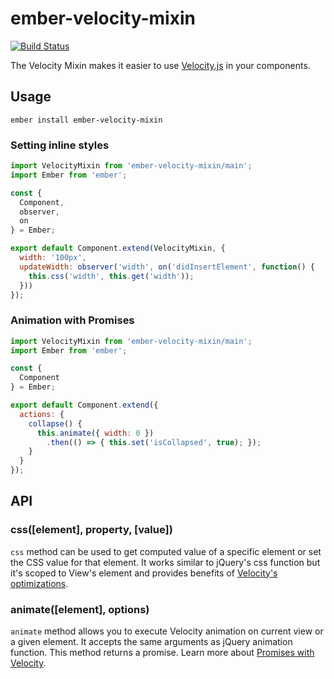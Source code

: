 ember-velocity-mixin
======================

[![Build Status](https://travis-ci.org/EmberSherpa/ember-velocity-mixin.svg)](https://travis-ci.org/EmberSherpa/ember-velocity-mixin)

The Velocity Mixin makes it easier to use [Velocity.js](http://julian.com/research/velocity/) in your components.

## Usage

`ember install ember-velocity-mixin`

### Setting inline styles

```js
import VelocityMixin from 'ember-velocity-mixin/main';
import Ember from 'ember';

const {
  Component,
  observer,
  on
} = Ember;

export default Component.extend(VelocityMixin, {
  width: '100px',
  updateWidth: observer('width', on('didInsertElement', function() {
    this.css('width', this.get('width'));
  }))
});
```

### Animation with Promises

```js
import VelocityMixin from 'ember-velocity-mixin/main';
import Ember from 'ember';

const {
  Component
} = Ember;

export default Component.extend({
  actions: {
    collapse() {
      this.animate({ width: 0 })
        .then(() => { this.set('isCollapsed', true); });
    }
  }
});
```

## API

### css([element], property, [value])

```css``` method can be used to get computed value of a specific element or set the CSS value for that element. It works
similar to jQuery's css function but it's scoped to View's element and provides benefits of [Velocity's optimizations](https://github.com/julianshapiro/velocity/blob/master/velocity.js#L1587).

### animate([element], options)

```animate``` method allows you to execute Velocity animation on current view or a given element. It accepts the same arguments as jQuery animation function. 
This method returns a promise. Learn more about [Promises with Velocity](http://julian.com/research/velocity/#promises). 
